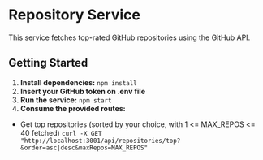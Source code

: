 # Repository Service

This service fetches top-rated GitHub repositories using the GitHub API.

## Getting Started

1. **Install dependencies:**
   `npm install`
2. **Insert your GitHub token on .env file**
3. **Run the service:**
   `npm start`
4. **Consume the provided routes:**

- Get top repositories (sorted by your choice, with 1 <= MAX_REPOS <= 40 fetched) 
`curl -X GET "http://localhost:3001/api/repositories/top?&order=asc|desc&maxRepos=MAX_REPOS"`
